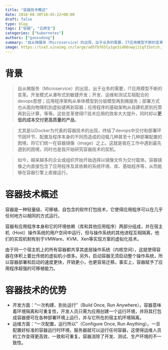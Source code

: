 ```yaml
---
title: "容器技术概述"
date: 2018-08-30T18:45:22+08:00
draft: false
type: blog
tags: ["容器", "云原生"]
categories: ["kubernetes"]
authors: ["guoxudong"]
summary: "自从微服务（Microservice）的出现，出于业务的需要，IT应用模型不断的变革。开发模式从瀑布式到敏捷开发；开发、运维和测试互相配合的devops思想；应用程序架构从单体模型到分层模型再到微服务；部署方式也从面向物理机到虚拟键再到容器；应用程序的基础架构从自建机房到托管再到云计算，等等。这些变革使得IT技术应用的效率大大提升，同时却以更低的成本交付更高质量的产品。"
image: https://tva3.sinaimg.cn/large/ad5fbf65ly1ge3id08uwpj21qf15otch.jpg
---
```

# 背景

>自从微服务（Microservice）的出现，出于业务的需要，IT应用模型不断的变革。开发模式从瀑布式到敏捷开发；开发、运维和测试互相配合的devops思想；应用程序架构从单体模型到分层模型再到微服务；部署方式也从面向物理机到虚拟键再到容器；应用程序的基础架构从自建机房到托管再到云计算，等等。这些变革使得IT技术应用的效率大大提升，同时却以**更低的成本交付更高质量的产品**。

>尤其是以Docker为代表的容器技术的出现，终结了devops中交付和部署环节因环节、配置及程序本身的不同而造成的动辄几种甚至十几种部署配置的困境，将它们统一在容器镜像（image）之上。这就是我在工作中遇到最先遇到的困境，同时也是我开始研究容器技术的契机。

>如今，越来越多的企业或组织开始开始选择以镜像文件为交付载体。容器镜像之内直接包含了应用程序及其依赖的系统环境、库、基础程序等，从而能够在容器引擎上直接运行。

# 容器技术概述

容器是一种轻量级、可移植、自包含的软件打包技术，它使得应用程序可以在几乎任何地方以相同的方式运行。

容器有应用程序本身和它的环境依赖（库和其他应用程序）两部分组成，并在宿主机（Host）操作系统的用户空间中运行，但与操作系统的其他进程互相隔离，他们的实现机制有别于VMWare、KVM、Xen等实现方案的虚拟化技术。

由于同一个宿主机上的所有容器都共享其底层操作系统（内核空间），这就使得容器在体积上要比传统的虚拟机小很多。另外，启动容器无须启动整个操作系统，所以容器部署和启动的速度更快，开销更小，也更容易迁移。事实上，容器赋予了应用程序超强的可移植能力。

# 容器技术的优势

* 开发方面：“一次构建、到处运行”（Build Once, Run Anywhere）。容器意味着环境隔离和可重复性，开发人员只需为应用创建一个运行环境，并将其打包成容器便可在各种部署环境上运行，并与它所在的宿主机环境隔离。
* 运维方面：“一次配置，运行所以”（Configure Once, Run Anything）。一旦配置好标准的容器运行时环境，服务器就可以运行任何容器，这使得运维人员的工作变得更高效、一致和可重复。容器消除了开发、测试、生产环境的不一致性。